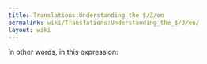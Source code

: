```yaml
---
title: Translations:Understanding the $/3/en
permalink: wiki/Translations:Understanding_the_$/3/en/
layout: wiki
---
```


In other words, in this expression:
